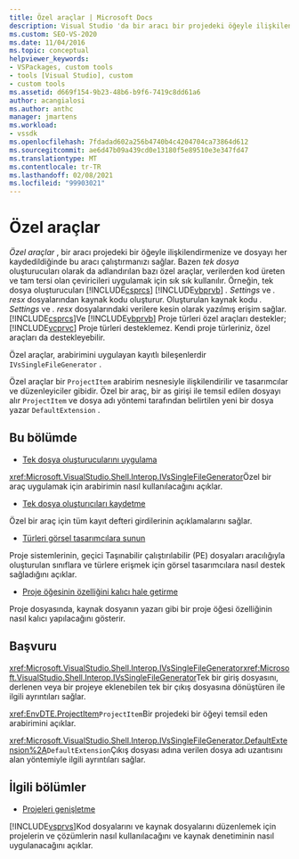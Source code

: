 ```yaml
---
title: Özel araçlar | Microsoft Docs
description: Visual Studio 'da bir aracı bir projedeki öğeyle ilişkilendiren ve dosya her kaydedildiğinde bu aracı çalıştıran özel araçlar oluşturmayı öğrenin.
ms.custom: SEO-VS-2020
ms.date: 11/04/2016
ms.topic: conceptual
helpviewer_keywords:
- VSPackages, custom tools
- tools [Visual Studio], custom
- custom tools
ms.assetid: d669f154-9b23-48b6-b9f6-7419c8dd61a6
author: acangialosi
ms.author: anthc
manager: jmartens
ms.workload:
- vssdk
ms.openlocfilehash: 7fdadad602a256b4740b4c4204704ca73864d612
ms.sourcegitcommit: ae6d47b09a439cd0e13180f5e89510e3e347fd47
ms.translationtype: MT
ms.contentlocale: tr-TR
ms.lasthandoff: 02/08/2021
ms.locfileid: "99903021"
---
```

# <a name="custom-tools"></a>Özel araçlar
*Özel araçlar* , bir aracı projedeki bir öğeyle ilişkilendirmenize ve dosyayı her kaydedildiğinde bu aracı çalıştırmanızı sağlar. Bazen *tek dosya* oluşturucuları olarak da adlandırılan bazı özel araçlar, verilerden kod üreten ve tam tersi olan çeviricileri uygulamak için sık sık kullanılır. Örneğin, tek dosya oluşturucuları [!INCLUDE[csprcs](../../data-tools/includes/csprcs_md.md)] [!INCLUDE[vbprvb](../../code-quality/includes/vbprvb_md.md)] *. Settings* ve *. resx* dosyalarından kaynak kodu oluşturur. Oluşturulan kaynak kodu *. Settings* ve *. resx* dosyalarındaki verilere kesin olarak yazılmış erişim sağlar. [!INCLUDE[csprcs](../../data-tools/includes/csprcs_md.md)]Ve [!INCLUDE[vbprvb](../../code-quality/includes/vbprvb_md.md)] Proje türleri özel araçları destekler; [!INCLUDE[vcprvc](../../code-quality/includes/vcprvc_md.md)] Proje türleri desteklemez. Kendi proje türleriniz, özel araçları da destekleyebilir.

 Özel araçlar, arabirimini uygulayan kayıtlı bileşenlerdir `IVsSingleFileGenerator` .

 Özel araçlar bir `ProjectItem` arabirim nesnesiyle ilişkilendirilir ve tasarımcılar ve düzenleyiciler gibidir. Özel bir araç, bir as girişi ile temsil edilen dosyayı alır `ProjectItem` ve dosya adı yöntemi tarafından belirtilen yeni bir dosya yazar `DefaultExtension` .

## <a name="in-this-section"></a>Bu bölümde
- [Tek dosya oluşturucularını uygulama](../../extensibility/internals/implementing-single-file-generators.md)

 <xref:Microsoft.VisualStudio.Shell.Interop.IVsSingleFileGenerator>Özel bir araç uygulamak için arabirimin nasıl kullanılacağını açıklar.

- [Tek dosya oluşturıcıları kaydetme](../../extensibility/internals/registering-single-file-generators.md)

 Özel bir araç için tüm kayıt defteri girdilerinin açıklamalarını sağlar.

- [Türleri görsel tasarımcılara sunun](../../extensibility/internals/exposing-types-to-visual-designers.md)

 Proje sistemlerinin, geçici Taşınabilir çalıştırılabilir (PE) dosyaları aracılığıyla oluşturulan sınıflara ve türlere erişmek için görsel tasarımcılara nasıl destek sağladığını açıklar.

- [Proje öğesinin özelliğini kalıcı hale getirme](../../extensibility/persisting-the-property-of-a-project-item.md)

 Proje dosyasında, kaynak dosyanın yazarı gibi bir proje öğesi özelliğinin nasıl kalıcı yapılacağını gösterir.

## <a name="reference"></a>Başvuru
 <xref:Microsoft.VisualStudio.Shell.Interop.IVsSingleFileGenerator><xref:Microsoft.VisualStudio.Shell.Interop.IVsSingleFileGenerator>Tek bir giriş dosyasını, derlenen veya bir projeye eklenebilen tek bir çıkış dosyasına dönüştüren ile ilgili ayrıntıları sağlar.

 <xref:EnvDTE.ProjectItem>`ProjectItem`Bir projedeki bir öğeyi temsil eden arabirimini açıklar.

 <xref:Microsoft.VisualStudio.Shell.Interop.IVsSingleFileGenerator.DefaultExtension%2A>`DefaultExtension`Çıkış dosyası adına verilen dosya adı uzantısını alan yöntemiyle ilgili ayrıntıları sağlar.

## <a name="related-sections"></a>İlgili bölümler
- [Projeleri genişletme](../../extensibility/extending-projects.md)

 [!INCLUDE[vsprvs](../../code-quality/includes/vsprvs_md.md)]Kod dosyalarını ve kaynak dosyalarını düzenlemek için projelerin ve çözümlerin nasıl kullanılacağını ve kaynak denetiminin nasıl uygulanacağını açıklar.
